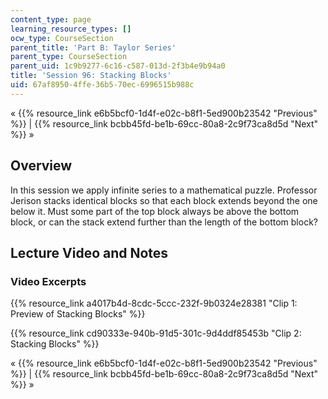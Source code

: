 ```yaml
---
content_type: page
learning_resource_types: []
ocw_type: CourseSection
parent_title: 'Part B: Taylor Series'
parent_type: CourseSection
parent_uid: 1c9b9277-6c16-c587-013d-2f3b4e9b94a0
title: 'Session 96: Stacking Blocks'
uid: 67af8950-4ffe-36b5-70ec-6996515b988c
---
```


« {{% resource_link e6b5bcf0-1d4f-e02c-b8f1-5ed900b23542 "Previous" %}} | {{% resource_link bcbb45fd-be1b-69cc-80a8-2c9f73ca8d5d "Next" %}} »

Overview
--------

In this session we apply infinite series to a mathematical puzzle. Professor Jerison stacks identical blocks so that each block extends beyond the one below it. Must some part of the top block always be above the bottom block, or can the stack extend further than the length of the bottom block?

Lecture Video and Notes
-----------------------

### Video Excerpts

{{% resource_link a4017b4d-8cdc-5ccc-232f-9b0324e28381 "Clip 1: Preview of Stacking Blocks" %}}

{{% resource_link cd90333e-940b-91d5-301c-9d4ddf85453b "Clip 2: Stacking Blocks" %}}

« {{% resource_link e6b5bcf0-1d4f-e02c-b8f1-5ed900b23542 "Previous" %}} | {{% resource_link bcbb45fd-be1b-69cc-80a8-2c9f73ca8d5d "Next" %}} »